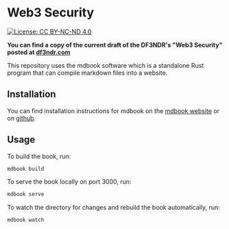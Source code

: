 # Web3 Security

[![License: CC BY-NC-ND 4.0](https://img.shields.io/badge/License-CC_BY--NC--ND_4.0-lightgrey.svg)](https://creativecommons.org/licenses/by-nc-nd/4.0/)

**You can find a copy of the current draft of the DF3NDR's "Web3 Security" posted at [df3ndr.com](https://df3ndr.com)**

This repository uses the mdbook software which is a standalone Rust program that can compile markdown files into a website.

## Installation

You can find installation instructions for mdbook on the [mdbook website](https://rust-lang.github.io/mdBook/) or on [github](https://github.com/rust-lang/mdBook).

## Usage

To build the book, run:

```bash
mdbook build
```

To serve the book locally on port 3000, run:

```bash
mdbook serve
```


To watch the directory for changes and rebuild the book automatically, run:

```bash
mdbook watch
```



